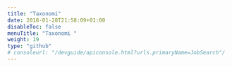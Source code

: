 ```yaml
---
title: "Taxonomi"
date: 2018-01-28T21:58:09+01:00
disableToc: false
menuTitle: "Taxonomi "
weight: 19
type: "github"
# consoleurl: "/devguide/apiconsole.html?urls.primaryName=JobSearch"/
---
```







